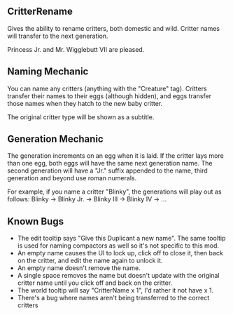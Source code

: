 ## CritterRename
Gives the ability to rename critters, both domestic and wild. Critter names will transfer to the next generation.

Princess Jr. and Mr. Wigglebutt VII are pleased.

## Naming Mechanic
You can name any critters (anything with the "Creature" tag). Critters transfer their names to their eggs (although hidden), and eggs transfer those names when they hatch to the new baby critter.

The original critter type will be shown as a subtitle.

## Generation Mechanic
The generation increments on an egg when it is laid. If the critter lays more than one egg, both eggs will have the same next generation name. The second generation will have a "Jr." suffix appended to the name, third generation and beyond use roman numerals.

For example, if you name a critter "Blinky", the generations will play out as follows:
Blinky -> Blinky Jr. -> Blinky III -> Blinky IV -> ...

## Known Bugs
- The edit tooltip says "Give this Duplicant a new name". The same tooltip is used for naming compactors as well so it's not specific to this mod.
- An empty name causes the UI to lock up, click off to close it, then back on the critter, and edit the name again to unlock it.
- An empty name doesn't remove the name.
- A single space removes the name but doesn't update with the original critter name until you click off and back on the critter.
- The world tooltip will say "CritterName x 1", I'd rather it not have x 1.
- There's a bug where names aren't being transferred to the correct critters
